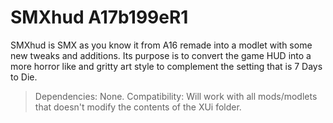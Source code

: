# SMXhud A17b199eR1

SMXhud is SMX as you know it from A16 remade into a modlet with some new tweaks and additions. Its purpose is to convert the game HUD into a more horror like and gritty art style to complement the setting that is 7 Days to Die.

> Dependencies: None.
> Compatibility: Will work with all mods/modlets that doesn't modify the contents of the XUi folder.
